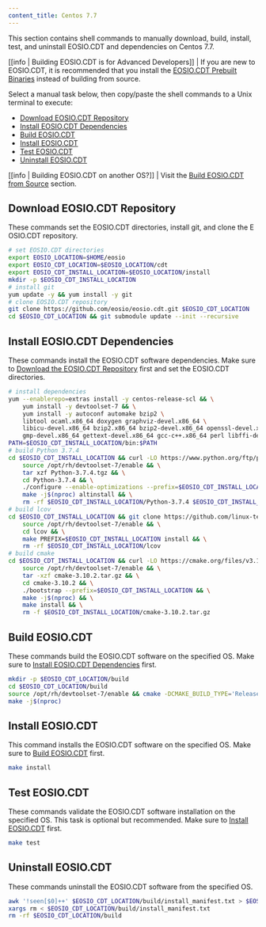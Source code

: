 ```yaml
---
content_title: Centos 7.7
---
```


<!-- This document is aggregated by our internal documentation tool to generate EOSIO.CDT documentation. The code within the codeblocks below is used in our CI/CD. It will be converted line by line into statements inside of a temporary Dockerfile and used to build our docker tag for this OS. Therefore, COPY and other Dockerfile-isms are not permitted. Code changes will update hashes and regenerate new docker images, so use with caution and do not modify unless necessary. -->

This section contains shell commands to manually download, build, install, test, and uninstall EOSIO.CDT and dependencies on Centos 7.7.

[[info | Building EOSIO.CDT is for Advanced Developers]]
| If you are new to EOSIO.CDT, it is recommended that you install the [EOSIO.CDT Prebuilt Binaries](../../00_install-prebuilt-binaries.md) instead of building from source.

Select a manual task below, then copy/paste the shell commands to a Unix terminal to execute:

* [Download EOSIO.CDT Repository](#download-EOSIO.CDT-repository)
* [Install EOSIO.CDT Dependencies](#install-EOSIO.CDT-dependencies)
* [Build EOSIO.CDT](#build-EOSIO.CDT)
* [Install EOSIO.CDT](#install-EOSIO.CDT)
* [Test EOSIO.CDT](#test-EOSIO.CDT)
* [Uninstall EOSIO.CDT](#uninstall-EOSIO.CDT)

[[info | Building EOSIO.CDT on another OS?]]
| Visit the [Build EOSIO.CDT from Source](../index.md) section.

## Download EOSIO.CDT Repository
These commands set the EOSIO.CDT directories, install git, and clone the EOSIO.CDT repository.
<!-- DAC CLONE -->
```sh
# set EOSIO.CDT directories
export EOSIO_LOCATION=$HOME/eosio
export EOSIO_CDT_LOCATION=$EOSIO_LOCATION/cdt
export EOSIO_CDT_INSTALL_LOCATION=$EOSIO_LOCATION/install
mkdir -p $EOSIO_CDT_INSTALL_LOCATION
# install git
yum update -y && yum install -y git
# clone EOSIO.CDT repository
git clone https://github.com/eosio/eosio.cdt.git $EOSIO_CDT_LOCATION
cd $EOSIO_CDT_LOCATION && git submodule update --init --recursive
```
<!-- DAC CLONE END -->

## Install EOSIO.CDT Dependencies
These commands install the EOSIO.CDT software dependencies. Make sure to [Download the EOSIO.CDT Repository](#download-EOSIO.CDT-repository) first and set the EOSIO.CDT directories.
<!-- DAC DEPS -->
```sh
# install dependencies
yum --enablerepo=extras install -y centos-release-scl && \
    yum install -y devtoolset-7 && \
    yum install -y autoconf automake bzip2 \
    libtool ocaml.x86_64 doxygen graphviz-devel.x86_64 \
    libicu-devel.x86_64 bzip2.x86_64 bzip2-devel.x86_64 openssl-devel.x86_64 \
    gmp-devel.x86_64 gettext-devel.x86_64 gcc-c++.x86_64 perl libffi-devel.x86_64
PATH=$EOSIO_CDT_INSTALL_LOCATION/bin:$PATH
# build Python 3.7.4
cd $EOSIO_CDT_INSTALL_LOCATION && curl -LO https://www.python.org/ftp/python/3.7.4/Python-3.7.4.tgz && \
    source /opt/rh/devtoolset-7/enable && \
    tar xzf Python-3.7.4.tgz && \
    cd Python-3.7.4 && \
    ./configure --enable-optimizations --prefix=$EOSIO_CDT_INSTALL_LOCATION && \
    make -j$(nproc) altinstall && \
    rm -rf $EOSIO_CDT_INSTALL_LOCATION/Python-3.7.4 $EOSIO_CDT_INSTALL_LOCATION/Python-3.7.4.tgz
# build lcov
cd $EOSIO_CDT_INSTALL_LOCATION && git clone https://github.com/linux-test-project/lcov.git && \
    source /opt/rh/devtoolset-7/enable && \
    cd lcov && \
    make PREFIX=$EOSIO_CDT_INSTALL_LOCATION install && \
    rm -rf $EOSIO_CDT_INSTALL_LOCATION/lcov
# build cmake
cd $EOSIO_CDT_INSTALL_LOCATION && curl -LO https://cmake.org/files/v3.10/cmake-3.10.2.tar.gz && \
    source /opt/rh/devtoolset-7/enable && \
    tar -xzf cmake-3.10.2.tar.gz && \
    cd cmake-3.10.2 && \
    ./bootstrap --prefix=$EOSIO_CDT_INSTALL_LOCATION && \
    make -j$(nproc) && \
    make install && \
    rm -f $EOSIO_CDT_INSTALL_LOCATION/cmake-3.10.2.tar.gz
```
<!-- DAC DEPS END -->

## Build EOSIO.CDT
These commands build the EOSIO.CDT software on the specified OS. Make sure to [Install EOSIO.CDT Dependencies](#install-EOSIO.CDT-dependencies) first.
<!-- DAC BUILD -->
```sh
mkdir -p $EOSIO_CDT_LOCATION/build
cd $EOSIO_CDT_LOCATION/build
source /opt/rh/devtoolset-7/enable && cmake -DCMAKE_BUILD_TYPE='Release' -DCMAKE_INSTALL_PREFIX=$EOSIO_CDT_INSTALL_LOCATION ..
make -j$(nproc)
```
<!-- DAC BUILD END -->

## Install EOSIO.CDT
This command installs the EOSIO.CDT software on the specified OS. Make sure to [Build EOSIO.CDT](#build-EOSIO.CDT) first.
<!-- DAC INSTALL -->
```sh
make install
```
<!-- DAC INSTALL END -->

## Test EOSIO.CDT
These commands validate the EOSIO.CDT software installation on the specified OS. This task is optional but recommended. Make sure to [Install EOSIO.CDT](#install-EOSIO.CDT) first.
<!-- DAC TEST -->
```sh
make test
```
<!-- DAC TEST END -->

## Uninstall EOSIO.CDT
These commands uninstall the EOSIO.CDT software from the specified OS.
<!-- DAC UNINSTALL -->
```sh
awk '!seen[$0]++' $EOSIO_CDT_LOCATION/build/install_manifest.txt > $EOSIO_CDT_LOCATION/build/install_manifest.txt_deduped && rm -f $EOSIO_CDT_LOCATION/build/install_manifest.txt && mv $EOSIO_CDT_LOCATION/build/install_manifest.txt_deduped $EOSIO_CDT_LOCATION/build/install_manifest.txt
xargs rm < $EOSIO_CDT_LOCATION/build/install_manifest.txt
rm -rf $EOSIO_CDT_LOCATION/build
```
<!-- DAC UNINSTALL END -->